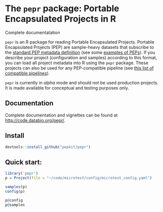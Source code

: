 # The `pepr` package: Portable Encapsulated Projects in R

Complete documentatation 

`pepr` is an R package for reading Portable Encapsulated Projects. Portable Encapsulated Projects (PEP) are sample-heavy datasets that subscribe to the [standard PEP metadata definition](https://pepkit.github.io/docs/home/) (see some [examples of PEPs](https://pepkit.github.io/docs/example_PEPs/)). If you describe your project (configuration and samples) according to this format, you can load all project metadata into R using the `pepr` package. These projects can also be used for any PEP-compatible pipeline (see [this list of compatible pipelines](https://github.com/pepkit/hello_looper/blob/master/looper_pipelines.md)).

`pepr` is currently in _alpha_ mode and should not be used production projects. It is made available for conceptual and testing purposes only.

## Documentation

Complete documentation and vignettes can be found at http://code.databio.org/pepr/.

## Install

```R
devtools::install_github("pepkit/pepr")
```

## Quick start:

```R
library('pepr')
p = Project(file = "~/code/microtest/config/microtest_config.yaml")

samples(p)
config(p)

p@config
p@samples
```

